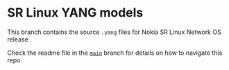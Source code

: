 # SR Linux YANG models

This branch contains the source `.yang` files for Nokia SR Linux Network OS release .

Check the readme file in the [`main`](https://github.com/nokia/srlinux-yang-models/blob/main/README.md) branch for details on how to navigate this repo.
